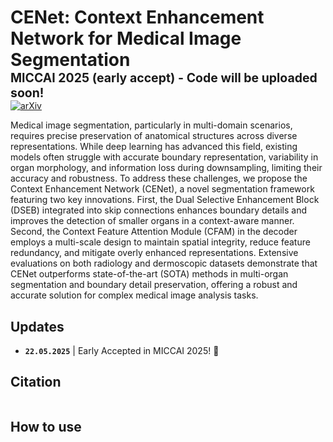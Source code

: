 # CENet: Context Enhancement Network for Medical Image Segmentation <br>  <span style="float: right"><sub><sup>MICCAI 2025 (early accept) - Code will be uploaded soon!</sub></sup></span>

[![arXiv](https://img.shields.io/badge/arXiv-2505.11111-b31b1b.svg)]()

Medical image segmentation, particularly in multi-domain scenarios, requires precise preservation of anatomical structures across diverse representations. While deep learning has advanced this field, existing models often struggle with accurate boundary representation, variability in organ morphology, and information loss during downsampling, limiting their accuracy and robustness. To address these challenges, we propose the Context Enhancement Network (CENet), a novel segmentation framework featuring two key innovations. First, the Dual Selective Enhancement Block (DSEB) integrated into skip connections enhances boundary details and improves the detection of smaller organs in a context-aware manner. Second, the Context Feature Attention Module (CFAM) in the decoder employs a multi-scale design to maintain spatial integrity, reduce feature redundancy, and mitigate overly enhanced representations. Extensive evaluations on both radiology and dermoscopic datasets demonstrate that CENet outperforms state-of-the-art (SOTA) methods in multi-organ segmentation and boundary detail preservation, offering a robust and accurate solution for complex medical image analysis tasks.


## Updates
- **`22.05.2025`** | Early Accepted in MICCAI 2025! 🥳

## Citation
```

```

## How to use

